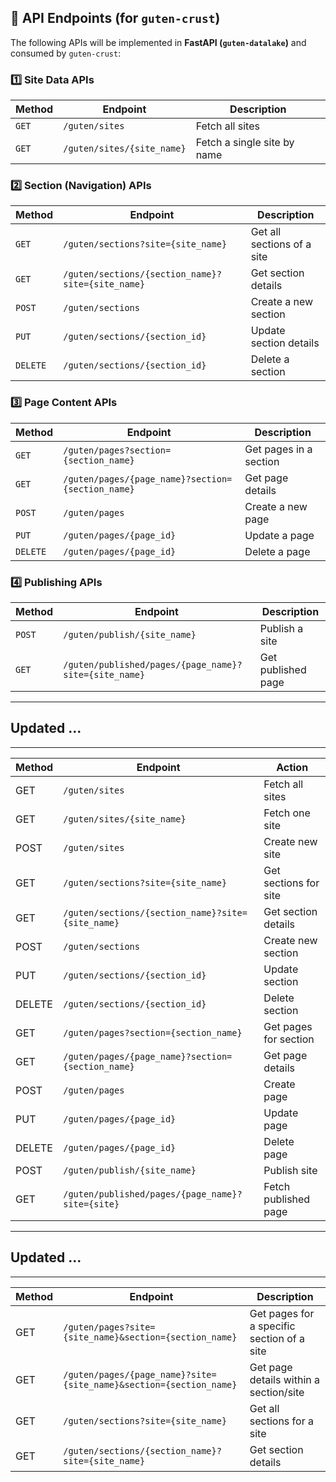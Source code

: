 ## **📌 API Endpoints (for `guten-crust`)**
The following APIs will be implemented in **FastAPI (`guten-datalake`)** and consumed by `guten-crust`:

### **1️⃣ Site Data APIs**
| Method | Endpoint | Description |
|--------|----------|-------------|
| `GET`  | `/guten/sites` | Fetch all sites |
| `GET`  | `/guten/sites/{site_name}` | Fetch a single site by name |

### **2️⃣ Section (Navigation) APIs**
| Method | Endpoint | Description |
|--------|----------|-------------|
| `GET`  | `/guten/sections?site={site_name}` | Get all sections of a site |
| `GET`  | `/guten/sections/{section_name}?site={site_name}` | Get section details |
| `POST` | `/guten/sections` | Create a new section |
| `PUT`  | `/guten/sections/{section_id}` | Update section details |
| `DELETE` | `/guten/sections/{section_id}` | Delete a section |

### **3️⃣ Page Content APIs**
| Method | Endpoint | Description |
|--------|----------|-------------|
| `GET`  | `/guten/pages?section={section_name}` | Get pages in a section |
| `GET`  | `/guten/pages/{page_name}?section={section_name}` | Get page details |
| `POST` | `/guten/pages` | Create a new page |
| `PUT`  | `/guten/pages/{page_id}` | Update a page |
| `DELETE` | `/guten/pages/{page_id}` | Delete a page |

### **4️⃣ Publishing APIs**
| Method | Endpoint | Description |
|--------|----------|-------------|
| `POST` | `/guten/publish/{site_name}` | Publish a site |
| `GET`  | `/guten/published/pages/{page_name}?site={site_name}` | Get published page |

---
## Updated ...
---

| Method | Endpoint                                           | Action                       |
|--------|----------------------------------------------------|------------------------------|
| GET    | `/guten/sites`                                     | Fetch all sites              |
| GET    | `/guten/sites/{site_name}`                         | Fetch one site               |
| POST   | `/guten/sites`                                     | Create new site              |
| GET    | `/guten/sections?site={site_name}`                 | Get sections for site        |
| GET    | `/guten/sections/{section_name}?site={site_name}`  | Get section details          |
| POST   | `/guten/sections`                                  | Create new section           |
| PUT    | `/guten/sections/{section_id}`                     | Update section               |
| DELETE | `/guten/sections/{section_id}`                     | Delete section               |
| GET    | `/guten/pages?section={section_name}`              | Get pages for section        |
| GET    | `/guten/pages/{page_name}?section={section_name}`  | Get page details             |
| POST   | `/guten/pages`                                     | Create page                  |
| PUT    | `/guten/pages/{page_id}`                           | Update page                  |
| DELETE | `/guten/pages/{page_id}`                           | Delete page                  |
| POST   | `/guten/publish/{site_name}`                       | Publish site                 |
| GET    | `/guten/published/pages/{page_name}?site={site}`   | Fetch published page         |

---
## Updated ...
---

| Method | Endpoint                                           | Description                             |
|--------|----------------------------------------------------|-----------------------------------------|
| GET    | `/guten/pages?site={site_name}&section={section_name}`             | Get pages for a specific section of a site|
| GET    | `/guten/pages/{page_name}?site={site_name}&section={section_name}` | Get page details within a section/site  |
| GET    | `/guten/sections?site={site_name}`                                | Get all sections for a site             |
| GET    | `/guten/sections/{section_name}?site={site_name}`                 | Get section details                     |

